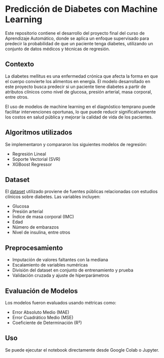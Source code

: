 # Predicción de Diabetes con Machine Learning

Este repositorio contiene el desarrollo del proyecto final del curso de Aprendizaje Automático, donde se aplica un enfoque supervisado para predecir la probabilidad de que un paciente tenga diabetes, utilizando un conjunto de datos médicos y técnicas de regresión.

## Contexto

La diabetes mellitus es una enfermedad crónica que afecta la forma en que el cuerpo convierte los alimentos en energía. El modelo desarrollado en este proyecto busca predecir si un paciente tiene diabetes a partir de atributos clínicos como nivel de glucosa, presión arterial, masa corporal, entre otros.

El uso de modelos de machine learning en el diagnóstico temprano puede facilitar intervenciones oportunas, lo que puede reducir significativamente los costos en salud pública y mejorar la calidad de vida de los pacientes.

## Algoritmos utilizados

Se implementaron y compararon los siguientes modelos de regresión:

- Regresión Lineal
- Soporte Vectorial (SVR)
- XGBoost Regressor

## Dataset

El [dataset](diabetes.csv) utilizado proviene de fuentes públicas relacionadas con estudios clínicos sobre diabetes. Las variables incluyen:

- Glucosa
- Presión arterial
- Índice de masa corporal (IMC)
- Edad
- Número de embarazos
- Nivel de insulina, entre otros

## Preprocesamiento

- Imputación de valores faltantes con la mediana
- Escalamiento de variables numéricas
- División del dataset en conjunto de entrenamiento y prueba
- Validación cruzada y ajuste de hiperparámetros

## Evaluación de Modelos

Los modelos fueron evaluados usando métricas como:

- Error Absoluto Medio (MAE)
- Error Cuadrático Medio (MSE)
- Coeficiente de Determinación (R²)

## Uso

Se puede ejecutar el notebook directamente desde Google Colab o Jupyter.

